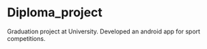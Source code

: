 # Diploma_project

Graduation project at University. Developed an android app for sport competitions.
